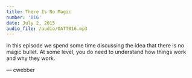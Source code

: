 ```yaml
---
title: There Is No Magic
number: '016'
date: July 2, 2015
audio_file: /audio/OATT016.mp3
---
```


In this episode we spend some time discussing the idea that there is no magic bullet. At some level, you do need to understand how things work and why they work. 

— cwebber
